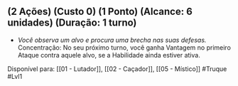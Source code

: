 ## (2 Ações) (Custo 0) (1 Ponto) (Alcance: 6 unidades) (Duração: 1 turno)

- *Você observa um alvo e procura uma brecha nas suas defesas.* Concentração: No seu próximo turno, você ganha Vantagem no primeiro Ataque contra aquele alvo, se a Habilidade ainda estiver ativa.

Disponível para: [[01 - Lutador]], [[02 - Caçador]], [[05 - Místico]]
#Truque #Lvl1
